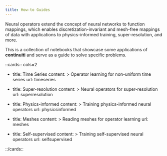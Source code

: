 ```yaml
---
title: How-to Guides
---
```


Neural operators extend the concept of neural networks to function mappings,
which enables discretization-invariant and mesh-free mappings of data with
applications to physics-informed training, super-resolution, and more.

This is a collection of notebooks that showcase some applications of
**continuiti** and serve as a guide to solve specific problems.


::cards:: cols=2

- title: Time Series
  content: >
    Operator learning for non-uniform time series
  url: timeseries

- title: Super-resolution
  content: >
    Neural operators for super-resolution
  url: superresolution

- title: Physics-informed
  content: >
    Training physics-informed neural operators
  url: physicsinformed

- title: Meshes
  content: >
    Reading meshes for operator learning
  url: meshes

- title: Self-supervised
  content: >
    Training self-supervised neural operators
  url: selfsupervised

::/cards::
